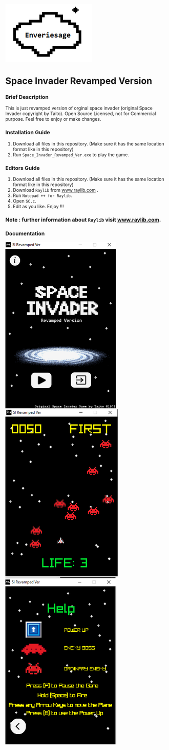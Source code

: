 ![](textures/1.png)

# Space Invader Revamped Version
### Brief Description
This is just revamped version of orginal space invader (original Space Invader copyright by Taito). Open Source Licensed, not for Commercial purpose. Feel free to enjoy or make changes.
### Installation Guide
1. Download all files in this repository. (Make sure it has the same location format like in this repository)
2. Run `Space_Invader_Revamped_Ver.exe` to play the game.
### Editors Guide
1. Download all files in this repository. (Make sure it has the same location format like in this repository)
2. Download `Raylib` from www.raylib.com .
3. Run `Notepad ++ for Raylib`.
4. Open `SC.c`.
5. Edit as you like. Enjoy !!!
### Note : further information about `Raylib` visit www.raylib.com.
### Documentation
![](Documentation/Main.png)  ![](Documentation/GP.png)   ![](Documentation/Help.png)
